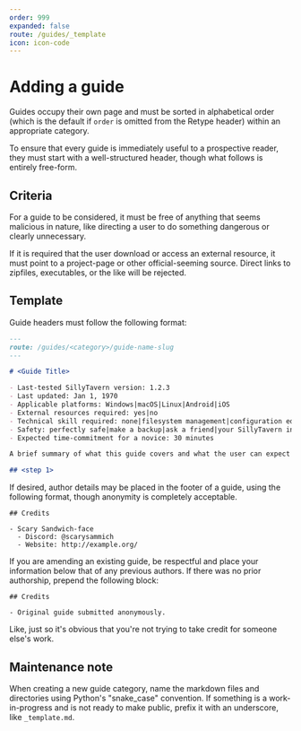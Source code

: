 ```yaml
---
order: 999
expanded: false
route: /guides/_template
icon: icon-code
---
```


# Adding a guide

Guides occupy their own page and must be sorted in alphabetical order (which is the default if `order` is omitted from the Retype header) within an appropriate category.

To ensure that every guide is immediately useful to a prospective reader, they must start with a well-structured header, though what follows is entirely free-form.

## Criteria

For a guide to be considered, it must be free of anything that seems malicious in nature, like directing a user to do something dangerous or clearly unnecessary.

If it is required that the user download or access an external resource, it must point to a project-page or other official-seeming source. Direct links to zipfiles, executables, or the like will be rejected.

## Template

Guide headers must follow the following format:

```markdown
---
route: /guides/<category>/guide-name-slug
---

# <Guide Title>

- Last-tested SillyTavern version: 1.2.3
- Last updated: Jan 1, 1970
- Applicable platforms: Windows|macOS|Linux|Android|iOS
- External resources required: yes|no
- Technical skill required: none|filesystem management|configuration editing|network management|systems administration|programming
- Safety: perfectly safe|make a backup|ask a friend|your SillyTavern installation could be ruined|your OS could need to be reinstalled
- Expected time-commitment for a novice: 30 minutes

A brief summary of what this guide covers and what the user can expect upon completion.

## <step 1>
```

If desired, author details may be placed in the footer of a guide, using the following format, though anonymity is completely acceptable.

```
## Credits

- Scary Sandwich-face
  - Discord: @scarysammich
  - Website: http://example.org/
```

If you are amending an existing guide, be respectful and place your information below that of any previous authors. If there was no prior authorship, prepend the following block:

```
## Credits

- Original guide submitted anonymously.
```

Like, just so it's obvious that you're not trying to take credit for someone else's work.

## Maintenance note

When creating a new guide category, name the markdown files and directories using Python's "snake_case" convention. If something is a work-in-progress and is not ready to make public, prefix it with an underscore, like `_template.md`.
